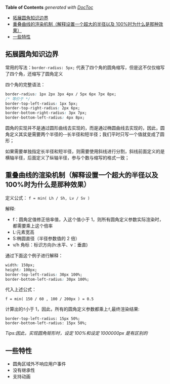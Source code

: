 <!-- START doctoc generated TOC please keep comment here to allow auto update -->
<!-- DON'T EDIT THIS SECTION, INSTEAD RE-RUN doctoc TO UPDATE -->
**Table of Contents**  *generated with [DocToc](https://github.com/thlorenz/doctoc)*

- [拓展圆角知识边界](#%E6%8B%93%E5%B1%95%E5%9C%86%E8%A7%92%E7%9F%A5%E8%AF%86%E8%BE%B9%E7%95%8C)
- [重叠曲线的渲染机制（解释设置一个超大的半径以及 100%时为什么是那种效果）](#%E9%87%8D%E5%8F%A0%E6%9B%B2%E7%BA%BF%E7%9A%84%E6%B8%B2%E6%9F%93%E6%9C%BA%E5%88%B6%E8%A7%A3%E9%87%8A%E8%AE%BE%E7%BD%AE%E4%B8%80%E4%B8%AA%E8%B6%85%E5%A4%A7%E7%9A%84%E5%8D%8A%E5%BE%84%E4%BB%A5%E5%8F%8A-100%25%E6%97%B6%E4%B8%BA%E4%BB%80%E4%B9%88%E6%98%AF%E9%82%A3%E7%A7%8D%E6%95%88%E6%9E%9C)
- [一些特性](#%E4%B8%80%E4%BA%9B%E7%89%B9%E6%80%A7)

<!-- END doctoc generated TOC please keep comment here to allow auto update -->

## 拓展圆角知识边界

常用的写法：`border-radius: 5px;` 代表了四个角的圆角缩写，但是这不仅仅缩写了四个角，还缩写了圆角定义

四个角的完整语法：

```css
border-radius: 1px 2px 3px 4px / 5px 6px 7px 8px;
/* 等价于 */
border-top-left-radius: 1px 5px;
border-top-right-radius: 2px 6px;
border-bottom-right-radius: 3px 7px;
border-bottom-left-radius: 4px 8px;
```

圆角的实现并不是通过圆形曲线去实现的，而是通过椭圆曲线去实现的，因此，圆角定义其实是需要两个半径的--长半径和短半径；我们平时只写一个值就变成了圆形；

如果需要单独指定长半径和短半径，则需要使用斜线进行分割，斜线前面定义的是横轴半径，后面定义了纵轴半径，参与个数与缩写的格式一致；

## 重叠曲线的渲染机制（解释设置一个超大的半径以及 100%时为什么是那种效果）

定义公式： `f = min( Lh / Sh, Lv / Sv )`

解释:

- f：圆角定值修正倍率值，入这个值小于 1，则所有圆角定义参数实际渲染时，都需要乘上这个倍率
- L:元素宽高
- S:椭圆直径（半径参数值的 2 倍）
- v/h 角标：标识方向(h:水平、v：垂直)

通过下面这个例子进行解释：

```css
width: 150px;
height: 100px;
border-top-left-radius: 30px 100%;
border-bottom-left-radius: 30px 100%;
```

代入上述公式：

```
f = min( 150 / 60 , 100 / 200px ) = 0.5
```

计算出的`f`小于 1，因此，所有的圆角定义参数都乘上`f`,最终渲染结果:

```
border-top-left-radius: 15px 50%;
border-bottom-left-radius: 15px 50%;
```

_Tips:因此，实现圆角矩形时，设定 100%和设定 1000000px 是有区别的_

## 一些特性

- 圆角区域外不响应用户事件
- 没有继承性
- 支持动画
